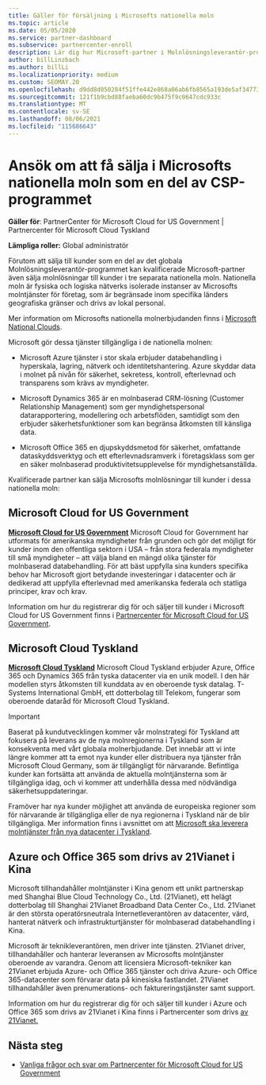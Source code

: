 ```yaml
---
title: Gäller för försäljning i Microsofts nationella moln
ms.topic: article
ms.date: 05/05/2020
ms.service: partner-dashboard
ms.subservice: partnercenter-enroll
description: Lär dig hur Microsoft-partner i Molnlösningsleverantör-programmet kan sälja till kunder som registrerats i nationella moln som stöds.
author: billLinzbach
ms.author: billLi
ms.localizationpriority: medium
ms.custom: SEOMAY.20
ms.openlocfilehash: d9dd8d050284f51ffe442e868a06ab6fb8565a193de5af347736380b86aa950a
ms.sourcegitcommit: 121f1b9cbd88faeba60dc9b475f9c0647cdc933c
ms.translationtype: MT
ms.contentlocale: sv-SE
ms.lasthandoff: 08/06/2021
ms.locfileid: "115686643"
---
```

# <a name="apply-to-sell-in-microsoft-national-clouds-as-part-of-the-csp-program"></a>Ansök om att få sälja i Microsofts nationella moln som en del av CSP-programmet

**Gäller för**: PartnerCenter för Microsoft Cloud for US Government | Partnercenter för Microsoft Cloud Tyskland

**Lämpliga roller:** Global administratör

Förutom att sälja till kunder som en del av det globala Molnlösningsleverantör-programmet kan kvalificerade Microsoft-partner även sälja molnlösningar till kunder i tre separata nationella moln. Nationella moln är fysiska och logiska nätverks isolerade instanser av Microsofts molntjänster för företag, som är begränsade inom specifika länders geografiska gränser och drivs av lokal personal.

Mer information om Microsofts nationella molnerbjudanden finns i [Microsoft National Clouds](https://www.microsoft.com/trustcenter/cloudservices/nationalcloud).

Microsoft gör dessa tjänster tillgängliga i de nationella molnen:

-   Microsoft Azure tjänster i stor skala erbjuder databehandling i hyperskala, lagring, nätverk och identitetshantering. Azure skyddar data i molnet på nivån för säkerhet, sekretess, kontroll, efterlevnad och transparens som krävs av myndigheter.

-   Microsoft Dynamics 365 är en molnbaserad CRM-lösning (Customer Relationship Management) som ger myndighetspersonal datarapportering, modellering och arbetsflöden, samtidigt som den erbjuder säkerhetsfunktioner som kan begränsa åtkomsten till känsliga data.

-   Microsoft Office 365 en djupskyddsmetod för säkerhet, omfattande dataskyddsverktyg och ett efterlevnadsramverk i företagsklass som ger en säker molnbaserad produktivitetsupplevelse för myndighetsanställda.

Kvalificerade partner kan sälja Microsofts molnlösningar till kunder i dessa nationella moln:

## <a name="microsoft-cloud-for-us-government"></a>Microsoft Cloud for US Government

[**Microsoft Cloud for US Government**](https://www.microsoft.com/trustcenter/cloudservices/nationalcloud#Microsoft_Cloud_for_US) Microsoft Cloud for Government har utformats för amerikanska myndigheter från grunden och gör det möjligt för kunder inom den offentliga sektorn i USA – från stora federala myndigheter till små myndigheter – att välja bland en mängd olika tjänster för molnbaserad databehandling. För att bäst uppfylla sina kunders specifika behov har Microsoft gjort betydande investeringar i datacenter och är dedikerad att uppfylla efterlevnad med amerikanska federala och statliga principer, krav och krav. 

Information om hur du registrerar dig för och säljer till kunder i Microsoft Cloud for US Government finns i [Partnercenter för Microsoft Cloud for US Government](partner-center-for-microsoft-us-govt-cloud.md).

## <a name="microsoft-cloud-germany"></a>Microsoft Cloud Tyskland

[**Microsoft Cloud Tyskland**](https://www.microsoft.com/trustcenter/cloudservices/nationalcloud#Microsoft_Cloud_Germany) Microsoft Cloud Tyskland erbjuder Azure, Office 365 och Dynamics 365 från tyska datacenter via en unik modell. I den här modellen styrs åtkomsten till kunddata av en oberoende tysk datalag. T-Systems International GmbH, ett dotterbolag till Telekom, fungerar som oberoende dataråd för Microsoft Cloud Tyskland.

> [!IMPORTANT]  
> Baserat på kundutvecklingen kommer vår molnstrategi för Tyskland att fokusera på leverans av de nya molnregionerna i Tyskland som är konsekventa med vårt globala molnerbjudande. Det innebär att vi inte längre kommer att ta emot nya kunder eller distribuera nya tjänster från Microsoft Cloud Germany, som är tillgängligt för närvarande. Befintliga kunder kan fortsätta att använda de aktuella molntjänsterna som är tillgängliga idag, och vi kommer att underhålla dessa med nödvändiga säkerhetsuppdateringar.
>  
> Framöver har nya kunder möjlighet att använda de europeiska regioner som för närvarande är tillgängliga eller de nya regionerna i Tyskland när de blir tillgängliga. Mer information finns i avsnittet om att [Microsoft ska leverera molntjänster från nya datacenter i Tyskland](https://news.microsoft.com/europe/2018/08/31/microsoft-to-deliver-cloud-services-from-new-datacentres-in-germany-in-2019-to-meet-evolving-customer-needs/).

    
## <a name="azure-and-office-365-operated-by-21vianet-in-china"></a>Azure och Office 365 som drivs av 21Vianet i Kina

Microsoft tillhandahåller molntjänster i Kina genom ett unikt partnerskap med Shanghai Blue Cloud Technology Co., Ltd. (21Vianet), ett helägt dotterbolag till Shanghai 21Vianet Broadband Data Center Co., Ltd. 21Vianet är den största operatörsneutrala Internetleverantören av datacenter, värd, hanterat nätverk och infrastrukturtjänster för molnbaserad databehandling i Kina. 

Microsoft är teknikleverantören, men driver inte tjänsten. 21Vianet driver, tillhandahåller och hanterar leveransen av Microsofts molntjänster oberoende av varandra. Genom att licensiera Microsoft-tekniker kan 21Vianet erbjuda Azure- och Office 365 tjänster och driva Azure- och Office 365-datacenter som förvarar data på kinesiska fastlandet. 21Vianet tillhandahåller även prenumerations- och faktureringstjänster samt support.

Information om hur du registrerar dig för och säljer till kunder i Azure och Office 365 som drivs av 21Vianet i Kina finns i Partnercenter som drivs [av 21Vianet.](https://www.21vbluecloud.com/partner-china/welcome/)

## <a name="next-steps"></a>Nästa steg

- [Vanliga frågor och svar om Partnercenter för Microsoft Cloud for US Government](faq-for-us-govt-cloud.yml)
